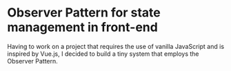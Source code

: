 <h1>Observer Pattern for state management in front-end</h1>
Having to work on a project that requires the use of vanilla JavaScript and is inspired by Vue.js, I decided to build a tiny system that employs the Observer Pattern.
